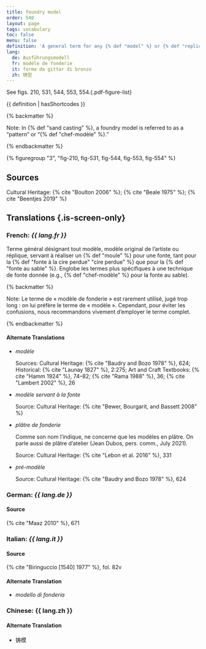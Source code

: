```yaml
---
title: foundry model
order: 540
layout: page
tags: vocabulary
toc: false
menu: false
definition: 'A general term for any {% def "model" %} or {% def "replica" %} of the artist’s model around which a mold is formed for {% def "bronze" %} casting. It is made by the foundry in order to preserve the artist’s model. A foundry model may also be used as a reference for the finishing of a {% def "bronze" %} for the purpose of quality control.'
lang:
  de: Ausführungsmodell
  fr: modèle de fonderie
  it: forma da gittar di bronzo
  zh: 铸型
---
```


See figs. 210, 531, 544, 553, 554.{.pdf-figure-list}

{{ definition | hasShortcodes }}

{% backmatter %}

Note: In {% def "sand casting" %}, a foundry model is referred to as a “pattern” or “{% def "chef-modèle" %}.”

{% endbackmatter %}

{% figuregroup "3", "fig-210, fig-531, fig-544, fig-553, fig-554" %}

## Sources

Cultural Heritage: {% cite "Boulton 2006" %}; {% cite "Beale 1975" %}; {% cite "Beentjes 2019" %}

## Translations {.is-screen-only}

<div class="accordion">

### **French**: *{{ lang.fr }}*

Terme général désignant tout modèle, modèle original de l’artiste ou réplique, servant à réaliser un {% def "moule" %} pour une fonte, tant pour la {% def "fonte à la cire perdue" "cire perdue" %} que pour la {% def "fonte au sable" %}. Englobe les termes plus spécifiques à une technique de fonte donnée (e.g., {% def "chef-modèle" %} pour la fonte au sable).

{% backmatter %}

Note: Le terme de « modèle de fonderie » est rarement utilisé, jugé trop long : on lui préfère le terme de « modèle ». Cependant, pour éviter les confusions, nous recommandons vivement d’employer le terme complet.

{% endbackmatter %}

#### Alternate Translations

- *modèle*

    Sources: Cultural Heritage: {% cite "Baudry and Bozo 1978" %}, 624; Historical: {% cite "Launay 1827" %}, 2:275; Art and Craft Textbooks: {% cite "Hamm 1924" %}, 74–82; {% cite "Rama 1988" %}, 36; {% cite "Lambert 2002" %}, 26

- *modèle servant à la fonte*

    Source: Cultural Heritage: {% cite "Bewer, Bourgarit, and Bassett 2008" %}

- *plâtre de fonderie*

    Comme son nom l’indique, ne concerne que les modèles en plâtre. On parle aussi de plâtre d’atelier (Jean Dubos, pers. comm., July 2021).

    Source: Cultural Heritage: {% cite "Lebon et al. 2016" %}, 331

- *pré-modèle*

    Source: Cultural Heritage: {% cite "Baudry and Bozo 1978" %}, 624

### **German**: *{{ lang.de }}*

#### Source

{% cite "Maaz 2010" %}, 671

### **Italian**: *{{ lang.it }}*

#### Source

{% cite "Biringuccio [1540] 1977" %}, fol. 82v

#### Alternate Translation

- *modello di fonderia*

### **Chinese**: {{ lang.zh }}

#### Alternate Translation

- 铸模

</div>
